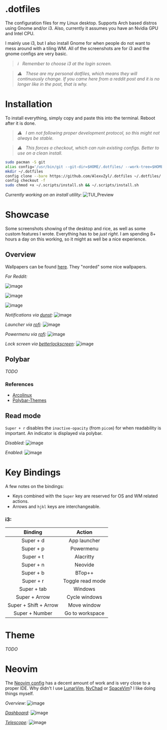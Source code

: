 # .dotfiles

The configuration files for my Linux desktop.  Supports Arch based distros using Gnome and/or i3.  Also, currently it assumes you have an Nvidia GPU and Intel CPU.

I mainly use i3, but I also install Gnome for when people do not want to mess around with a tiling WM.  All of the screenshots are for i3 and the gnome configs are very basic.  

> _ℹ️ &nbsp; Remember to choose i3 at the login screen._

> _⚠️ &nbsp; These are my personal dotfiles, which means they will continuously change.  If you came here from a reddit post and it is no longer like in the post, that is why._

# Installation

To install everything, simply copy and paste this into the terminal.  Reboot after it is done.

> _⚠️ &nbsp; I am not following proper development protocol, so this might not always be stable._

> _⚠️ &nbsp; This forces a checkout, which can ruin existing configs.  Better to use on a clean install._

```bash
sudo pacman -S git
alias config='/usr/bin/git --git-dir=$HOME/.dotfiles/ --work-tree=$HOME'
mkdir ~/.dotfiles
config clone --bare https://github.com/AlexvZyl/.dotfiles ~/.dotfiles/
config checkout -f
sudo chmod +x ~/.scripts/install.sh && ~/.scripts/install.sh
```

*Currently working on an install utility:*
![TUI_Preview](https://user-images.githubusercontent.com/81622310/211422167-be097846-014b-47d0-be45-dac8872ae327.gif)

# Showcase

Some screenshots showing of the desktop and rice, as well as some custom features I wrote.  Everything has to be *just right*.  I am spending 8+ hours a day on this working, so it might as well be a nice experience.

## Overview

Wallpapers can be found [here](https://github.com/linuxdotexe/nordic-wallpapers).  They "norded" some nice wallpapers.

*For Reddit:*

![image](https://user-images.githubusercontent.com/81622310/210989596-85191ac2-2047-4294-b170-c40ff8c42b09.png)

![image](https://user-images.githubusercontent.com/81622310/211797435-787fd312-e2fa-4480-b8e9-884a69d445ca.png)

![image](https://user-images.githubusercontent.com/81622310/211798157-7aed7f58-6898-4427-a848-404a0f7dbee0.png)

*Notifications via [dunst](https://github.com/dunst-project/dunst):*
![image](https://user-images.githubusercontent.com/81622310/210980911-cb7825d5-1ac2-4db9-b34a-f92887701d1d.png)

*Launcher via [rofi](https://github.com/adi1090x/rofi):*
![image](https://user-images.githubusercontent.com/81622310/210980157-4ce412bd-7af4-4a2e-8e83-26bac4537860.png)

*Powermenu via [rofi](https://github.com/adi1090x/rofi):*
![image](https://user-images.githubusercontent.com/81622310/210980303-11610bb7-99d5-4cab-ad75-8094b2e12286.png)

*Lock screen via [betterlockscreen](https://github.com/betterlockscreen/betterlockscreen):*
![image](https://user-images.githubusercontent.com/81622310/211187368-5d8e1215-4482-4506-9cd9-6508d980f1f3.png)

## Polybar

*TODO*

### References

- [Arcolinux](https://github.com/arcolinux/arcolinux-polybar/blob/master/etc/skel/.config/polybar/config)
- [Polybar-Themes](https://github.com/adi1090x/polybar-themes)

## Read mode

`Super + r` disables the `inactive-opacity` (from `picom`) for when readability is important.  An indicator is displayed via polybar.

*Disabled:*
![image](https://user-images.githubusercontent.com/81622310/210981552-c7a8b796-86f3-4b73-a843-ab10af2161fb.png)

*Enabled:*
![image](https://user-images.githubusercontent.com/81622310/210981730-29315896-a066-482c-be29-d1460116311f.png)

# Key Bindings

A few notes on the bindings:

- Keys combined with the `Super` key are reserved for OS and WM related actions.  
- Arrows and `hjkl` keys are interchangeable.

### **i3**:

|  Binding  |  Action   |
| :-------: | :-------: |
| Super + d | App launcher |
| Super + p | Powermenu |
| Super + t | Alacritty |
| Super + n | Neovide |
| Super + b | BTop++ |
| Super + r | Toggle read mode |
| Super + tab | Windows |
| Super + Arrow | Cycle windows |
| Super + Shift + Arrow | Move window |
| Super + Number | Go to workspace |

# Theme

*TODO*

# Neovim

The [Neovim config](https://github.com/Alex-vZyl/.dotfiles/tree/main/.config/nvim) has a decent amount of work and is very close to a proper IDE.  Why didn't I use [LunarVim](https://github.com/LunarVim/LunarVim), [NvChad](https://github.com/NvChad/NvChad) or [SpaceVim](https://github.com/liuchengxu/space-vim)?  I like doing things myself. 

*Overview:*
![image](https://user-images.githubusercontent.com/81622310/210983899-cc5d3016-8dcb-46e3-a6ce-5d3b60431524.png)

*[Dashboard](https://github.com/nvim-telescope/telescope.nvim):*
![image](https://user-images.githubusercontent.com/81622310/210983209-abe76da1-a190-4d3d-be10-8f570595dd7f.png)

*[Telescope](https://github.com/nvim-telescope/telescope.nvim):*
![image](https://user-images.githubusercontent.com/81622310/210984138-f650324c-4a5a-4fb1-a5c1-e14b26ef40c9.png)




